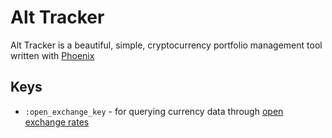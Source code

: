 # Alt Tracker

Alt Tracker is a beautiful, simple, cryptocurrency portfolio management tool written with [Phoenix](https://phoenixframework.org)

## Keys

- `:open_exchange_key` - for querying currency data through [open exchange rates](https://openexchangerates.org/account/app-ids)
